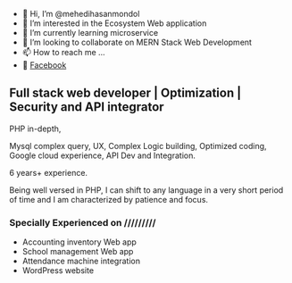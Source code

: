 - 👋 Hi, I’m @mehedihasanmondol
- 👀 I’m interested in the Ecosystem Web application
- 🌱 I’m currently learning microservice
- 💞️ I’m looking to collaborate on MERN Stack Web Development
- 📫 How to reach me ...
- 💬 [Facebook](https://www.facebook.com/profile.php?id=100094648796934)

## Full stack web developer | Optimization | Security and API integrator

PHP in-depth,

Mysql complex query, UX, Complex Logic building, Optimized coding, Google cloud experience, API Dev and Integration.

6 years+ experience.

Being well versed in PHP, I can shift to any language in a very short period of time and I am characterized by patience and focus.

### Specially Experienced on /////////
- Accounting inventory Web app
- School management Web app
- Attendance machine integration
- WordPress website
<!---
mehedihasanmondol/mehedihasanmondol is a ✨ special ✨ repository because its `README.md` (this file) appears on your GitHub profile.
You can click the Preview link to take a look at your changes.
--->
